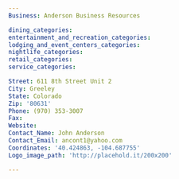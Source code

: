 ```yaml
---
Business: Anderson Business Resources

dining_categories:
entertainment_and_recreation_categories:
lodging_and_event_centers_categories:
nightlife_categories:
retail_categories:
service_categories:

Street: 611 8th Street Unit 2
City: Greeley
State: Colorado
Zip: '80631'
Phone: (970) 353-3007
Fax:
Website:
Contact_Name: John Anderson
Contact_Email: ancont1@yahoo.com
Coordinates: '40.424863, -104.687755'
Logo_image_path: 'http://placehold.it/200x200'

---
```

